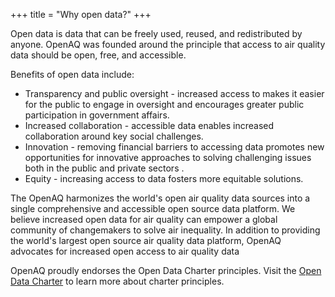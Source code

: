 +++
title = "Why open data?"
+++

Open data is data that can be freely used, reused, and redistributed by anyone. OpenAQ was founded around the principle that access to air quality data should be open, free, and accessible. 

Benefits of open data include:

* Transparency and public oversight - increased access to makes it easier for the public to engage in oversight and encourages greater public participation in government affairs.
* Increased collaboration - accessible data enables increased collaboration around key social challenges.
* Innovation - removing financial barriers to accessing data promotes new opportunities for innovative approaches to solving challenging issues both in the public and private sectors .
* Equity - increasing access to data fosters more equitable solutions.

The OpenAQ harmonizes the world's open air quality data sources into a single comprehensive and accessible open source data platform. We believe increased open data for air quality can empower a global community of changemakers to solve air inequality. In addition to providing the world's largest open source air quality data platform, OpenAQ advocates for increased open access to air quality data

OpenAQ proudly endorses the Open Data Charter principles. Visit the [Open Data Charter](https://opendatacharter.net/) to learn more about charter principles.